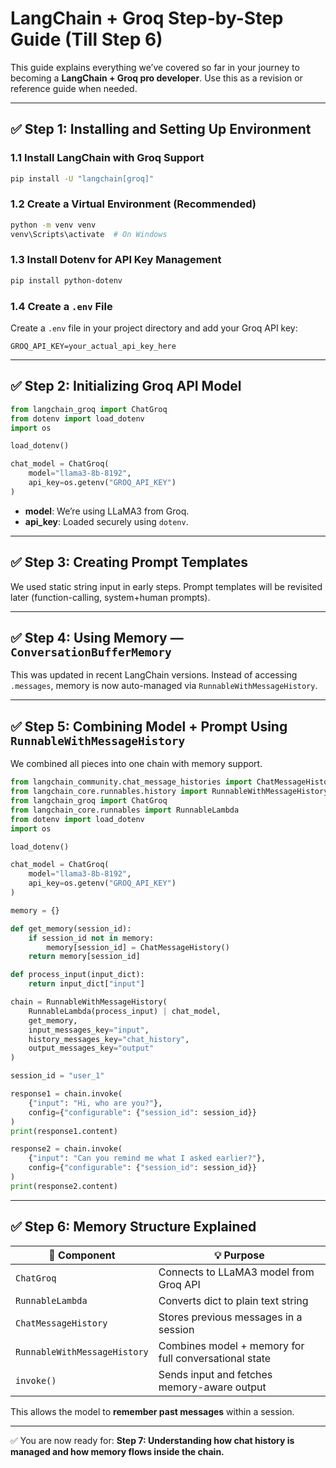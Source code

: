 # LangChain + Groq Step-by-Step Guide (Till Step 6)

This guide explains everything we’ve covered so far in your journey to becoming a **LangChain + Groq pro developer**. Use this as a revision or reference guide when needed.

---

## ✅ Step 1: Installing and Setting Up Environment

### 1.1 Install LangChain with Groq Support

```bash
pip install -U "langchain[groq]"
```

### 1.2 Create a Virtual Environment (Recommended)

```bash
python -m venv venv
venv\Scripts\activate  # On Windows
```

### 1.3 Install Dotenv for API Key Management

```bash
pip install python-dotenv
```

### 1.4 Create a `.env` File

Create a `.env` file in your project directory and add your Groq API key:

```
GROQ_API_KEY=your_actual_api_key_here
```

---

## ✅ Step 2: Initializing Groq API Model

```python
from langchain_groq import ChatGroq
from dotenv import load_dotenv
import os

load_dotenv()

chat_model = ChatGroq(
    model="llama3-8b-8192",
    api_key=os.getenv("GROQ_API_KEY")
)
```

* **model**: We’re using LLaMA3 from Groq.
* **api\_key**: Loaded securely using `dotenv`.

---

## ✅ Step 3: Creating Prompt Templates

We used static string input in early steps. Prompt templates will be revisited later (function-calling, system+human prompts).

---

## ✅ Step 4: Using Memory — `ConversationBufferMemory`

This was updated in recent LangChain versions. Instead of accessing `.messages`, memory is now auto-managed via `RunnableWithMessageHistory`.

---

## ✅ Step 5: Combining Model + Prompt Using `RunnableWithMessageHistory`

We combined all pieces into one chain with memory support.

```python
from langchain_community.chat_message_histories import ChatMessageHistory
from langchain_core.runnables.history import RunnableWithMessageHistory
from langchain_groq import ChatGroq
from langchain_core.runnables import RunnableLambda
from dotenv import load_dotenv
import os

load_dotenv()

chat_model = ChatGroq(
    model="llama3-8b-8192",
    api_key=os.getenv("GROQ_API_KEY")
)

memory = {}

def get_memory(session_id):
    if session_id not in memory:
        memory[session_id] = ChatMessageHistory()
    return memory[session_id]

def process_input(input_dict):
    return input_dict["input"]

chain = RunnableWithMessageHistory(
    RunnableLambda(process_input) | chat_model,
    get_memory,
    input_messages_key="input",
    history_messages_key="chat_history",
    output_messages_key="output"
)

session_id = "user_1"

response1 = chain.invoke(
    {"input": "Hi, who are you?"},
    config={"configurable": {"session_id": session_id}}
)
print(response1.content)

response2 = chain.invoke(
    {"input": "Can you remind me what I asked earlier?"},
    config={"configurable": {"session_id": session_id}}
)
print(response2.content)
```

---

## ✅ Step 6: Memory Structure Explained

| 🔧 Component                 | 💡 Purpose                                            |
| ---------------------------- | ----------------------------------------------------- |
| `ChatGroq`                   | Connects to LLaMA3 model from Groq API                |
| `RunnableLambda`             | Converts dict to plain text string                    |
| `ChatMessageHistory`         | Stores previous messages in a session                 |
| `RunnableWithMessageHistory` | Combines model + memory for full conversational state |
| `invoke()`                   | Sends input and fetches memory-aware output           |

This allows the model to **remember past messages** within a session.

---

✅ You are now ready for: **Step 7: Understanding how chat history is managed and how memory flows inside the chain.**
